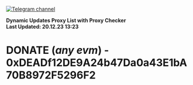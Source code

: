 [![Telegram channel](https://img.shields.io/endpoint?url=https://runkit.io/damiankrawczyk/telegram-badge/branches/master?url=https://t.me/n4z4v0d)](https://t.me/n4z4v0d) 

**Dynamic Updates Proxy List with Proxy Checker**  
**Last Updated: 20.12.23 13:23**

# DONATE (_any evm_) - 0xDEADf12DE9A24b47Da0a43E1bA70B8972F5296F2
